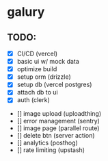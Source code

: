 # galury

## TODO:

- [x] CI/CD (vercel)
- [x] basic ui w/ mock data
- [x] optimize build
- [x] setup orm (drizzle)
- [x] setup db (vercel postgres)
- [x] attach db to ui
- [x] auth (clerk)
- [] image upload (uploadthing)
- [] error management (sentry)
- [] image page (parallel route)
- [] delete btn (server action)
- [] analytics (posthog)
- [] rate limiting (upstash)
